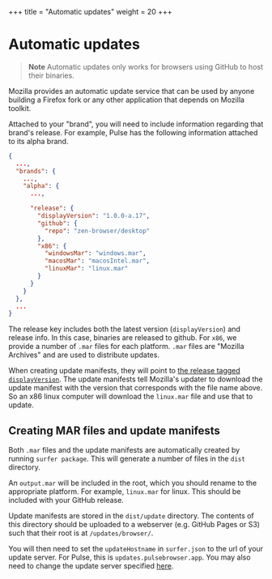 +++
title = "Automatic updates"
weight = 20
+++

# Automatic updates

> **Note**
> Automatic updates only works for browsers using GitHub to host their binaries.

Mozilla provides an automatic update service that can be used by anyone building a Firefox fork or any other application that depends on Mozilla toolkit.

Attached to your "brand", you will need to include information regarding that brand's release. For example, Pulse has the following information attached to its alpha brand.

```json
{
  ...,
  "brands": {
    ...,
    "alpha": {
      ...,

      "release": {
        "displayVersion": "1.0.0-a.17",
        "github": {
          "repo": "zen-browser/desktop"
        },
        "x86": {
          "windowsMar": "windows.mar",
          "macosMar": "macosIntel.mar",
          "linuxMar": "linux.mar"
        }
      }
    }
  },
  ...
}
```

The release key includes both the latest version (`displayVersion`) and release info. In this case, binaries are released to github. For `x86`, we provide a number of `.mar` files for each platform. `.mar` files are "Mozilla Archives" and are used to distribute updates.

When creating update manifests, they will point to [the release tagged `displayVersion`](https://github.com/zen-browser/desktop/releases/tag/1.0.0-a.17). The update manifests tell Mozilla's updater to download the update manifest with the version that corresponds with the file name above. So an x86 linux computer will download the `linux.mar` file and use that to update.

## Creating MAR files and update manifests

Both `.mar` files and the update manifests are automatically created by running `surfer package`. This will generate a number of files in the `dist` directory.

An `output.mar` will be included in the root, which you should rename to the appropriate platform. For example, `linux.mar` for linux. This should be included with your GitHub release.

Update manifests are stored in the `dist/update` directory. The contents of this directory should be uploaded to a webserver (e.g. GitHub Pages or S3) such that their root is at `/updates/browser/`.

You will then need to set the `updateHostname` in `surfer.json` to the url of your update server. For Pulse, this is `updates.pulsebrowser.app`. You may also need to change the update server specified [here](https://searchfox.org/mozilla-central/rev/560b7b1b174ed36912b969eee0c1920f3c59bc56/build/moz.build#94).

